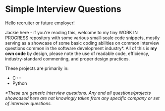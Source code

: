 # Simple Interview Questions
Hello recruiter or future employer! 


Jackie here - if you're reading this, welcome to my tiny WORK IN PROGRESS repository with some various small-scale code snippets, mostly serving as a showcase of some basic coding abilities on common interview questions common in the software development industry*. All of this is **my own code** by design, please note the use of readable code, efficiency, industry-standard commenting, and proper design practices. 


These projects are primarily in:
  - C++
  - Python



*\*These are generic interview questions. Any and all questions/projects showcased here are not knowingly taken from any specific company or set of interview questions.*
